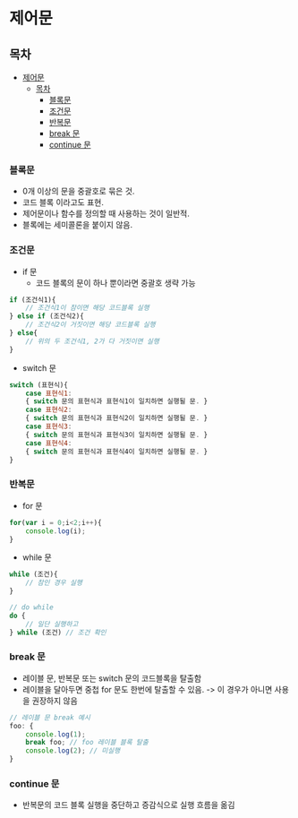 # 제어문
## 목차
- [제어문](#제어문)
  - [목차](#목차)
    - [블록문](#블록문)
    - [조건문](#조건문)
    - [반복문](#반복문)
    - [break 문](#break-문)
    - [continue 문](#continue-문)

### 블록문
- 0개 이상의 문을 중괄호로 묶은 것.
- 코드 블록 이라고도 표현.
- 제어문이나 함수를 정의할 때 사용하는 것이 일반적.
- 블록에는 세미콜론을 붙이지 않음.

### 조건문
- if 문
  - 코드 블록의 문이 하나 뿐이라면 중괄호 생략 가능
```javascript
if (조건식1){
    // 조건식1이 참이면 해당 코드블록 실행
} else if (조건식2){
    // 조건식2이 거짓이면 해당 코드블록 실행
} else{
    // 위의 두 조건식1, 2가 다 거짓이면 실행 
}
```
- switch 문
``` javascript
switch (표현식){
    case 표현식1:
    { switch 문의 표현식과 표현식1이 일치하면 실행될 문. }
    case 표현식2:
    { switch 문의 표현식과 표현식2이 일치하면 실행될 문. }
    case 표현식3:
    { switch 문의 표현식과 표현식3이 일치하면 실행될 문. }
    case 표현식4:
    { switch 문의 표현식과 표현식4이 일치하면 실행될 문. }
}
```
### 반복문
- for 문
```javascript
for(var i = 0;i<2;i++){
    console.log(i);
}
```
- while 문
```javascript
while (조건){
    // 참인 경우 실행
}

// do while
do {
    // 일단 실행하고
} while (조건) // 조건 확인
```
### break 문
- 레이블 문, 반복문 또는 switch 문의 코드블록을 탈출함
- 레이블을 달아두면 중첩 for 문도 한번에 탈출할 수 있음. -> 이 경우가 아니면 사용을 권장하지 않음
```javascript
// 레이블 문 break 예시
foo: {
    console.log(1);
    break foo; // foo 레이블 블록 탈출
    console.log(2); // 미실행
}
```
### continue 문
- 반복문의 코드 블록 실행을 중단하고 증감식으로 실행 흐름을 옮김